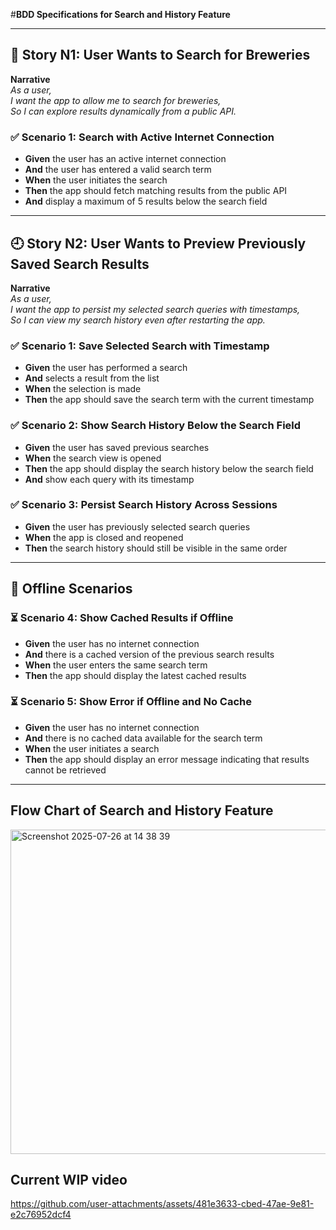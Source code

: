 #**BDD Specifications for Search and History Feature**

---

## 📘 **Story N1: User Wants to Search for Breweries**

**Narrative**  
_As a user,_  
_I want the app to allow me to search for breweries,_  
_So I can explore results dynamically from a public API._

### ✅ Scenario 1: Search with Active Internet Connection

- **Given** the user has an active internet connection  
- **And** the user has entered a valid search term  
- **When** the user initiates the search  
- **Then** the app should fetch matching results from the public API  
- **And** display a maximum of 5 results below the search field  

---

## 🕘 **Story N2: User Wants to Preview Previously Saved Search Results**

**Narrative**  
_As a user,_  
_I want the app to persist my selected search queries with timestamps,_  
_So I can view my search history even after restarting the app._

### ✅ Scenario 1: Save Selected Search with Timestamp

- **Given** the user has performed a search  
- **And** selects a result from the list  
- **When** the selection is made  
- **Then** the app should save the search term with the current timestamp  

### ✅ Scenario 2: Show Search History Below the Search Field

- **Given** the user has saved previous searches  
- **When** the search view is opened  
- **Then** the app should display the search history below the search field  
- **And** show each query with its timestamp  

### ✅ Scenario 3: Persist Search History Across Sessions

- **Given** the user has previously selected search queries  
- **When** the app is closed and reopened  
- **Then** the search history should still be visible in the same order  

---

## 📴 **Offline Scenarios**

### ⏳ Scenario 4: Show Cached Results if Offline

- **Given** the user has no internet connection  
- **And** there is a cached version of the previous search results  
- **When** the user enters the same search term  
- **Then** the app should display the latest cached results  

### ⏳ Scenario 5: Show Error if Offline and No Cache

- **Given** the user has no internet connection  
- **And** there is no cached data available for the search term  
- **When** the user initiates a search  
- **Then** the app should display an error message indicating that results cannot be retrieved  

---
## **Flow Chart of Search and History Feature**
<img width="574" height="519" alt="Screenshot 2025-07-26 at 14 38 39" src="https://github.com/user-attachments/assets/d8ac3e14-f1af-4e58-a06d-23ed756fa350" />

## **Current WIP video**

https://github.com/user-attachments/assets/481e3633-cbed-47ae-9e81-e2c76952dcf4



